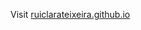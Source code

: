 Visit [ruiclarateixeira.github.io]

[ruiclarateixeira.github.io]: https://ruiclarateixeira.github.io
